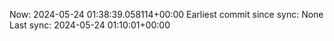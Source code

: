 Now: 2024-05-24 01:38:39.058114+00:00 Earliest commit since sync: None Last sync: 2024-05-24 01:10:01+00:00
